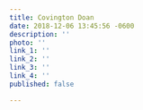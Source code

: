 ```yaml
---
title: Covington Doan
date: 2018-12-06 13:45:56 -0600
description: ''
photo: ''
link_1: ''
link_2: ''
link_3: ''
link_4: ''
published: false

---
```

